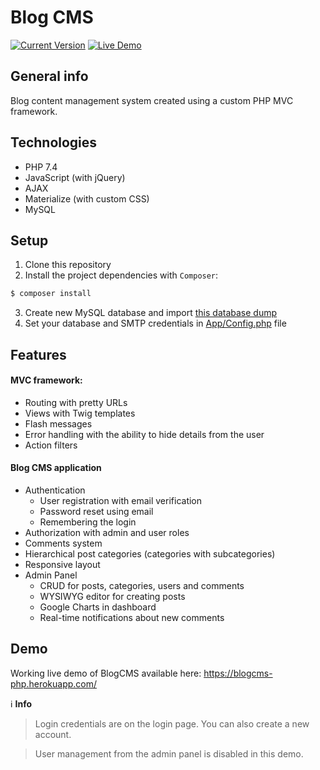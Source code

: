 # Blog CMS

[![Current Version](https://img.shields.io/badge/version-0.1-blue.svg)](https://github.com/lukaszwoznica/blog-cms)
[![Live Demo](https://img.shields.io/badge/demo-online-green.svg)](https://blogcms-php.herokuapp.com/)

## General info

Blog content management system created using a custom PHP MVC framework.

## Technologies
* PHP 7.4
* JavaScript (with jQuery)
* AJAX
* Materialize (with custom CSS)
* MySQL

## Setup
1. Clone this repository
1. Install the project dependencies with `Composer`:
```bash
$ composer install
```
3. Create new MySQL database and import [this database dump](database/blog_db.sql)
1. Set your database and SMTP credentials in [App/Config.php](App/Config.php) file

## Features

#### MVC framework:
* Routing with pretty URLs
* Views with Twig templates
* Flash messages
* Error handling with the ability to hide details from the user
* Action filters

#### Blog CMS application
* Authentication
	- User registration with email verification
	- Password reset using email
	- Remembering the login
* Authorization with admin and user roles
* Comments system
* Hierarchical post categories (categories with subcategories)
* Responsive layout
* Admin Panel
	- CRUD for posts, categories, users and comments
	- WYSIWYG editor for creating posts 
	- Google Charts in dashboard
	- Real-time notifications about new comments
	
## Demo
Working live demo of BlogCMS available here: https://blogcms-php.herokuapp.com/

:information_source: **Info**
> Login credentials are on the login page. You can also create a new account. 
  
>User management from the admin panel is disabled in this demo.